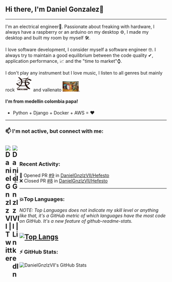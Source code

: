 ## Hi there, I'm Daniel Gonzalez👋


---
I'm an electrical engineer👷. Passionate about freaking with hardware, I always have a raspberry or an arduino on my desktop ⚙, I made my desktop and built my room by myself 🛠.

I love software development, I consider myself a software engineer 🤓. I always try to maintain a good equilibrium between the code quality ✔, application performance, 📈  and the "time to market"⌚.

I don't play any instrument but I love music, I listen to all genres but mainly rock <img width="50px" src="https://github.com/DanielGnzlzVll/DanielGnzlzVll/blob/master/heroes-del-silencio.jpg"> and vallenato <img width="50px" src="https://github.com/DanielGnzlzVll/DanielGnzlzVll/blob/master/sombrero.jpeg">.

#### I'm from medellin colombia papa!

- Python + Django + Docker + AWS = ♥ 

---

### 📫 I'm not active, but connect with me:
[<img align="left" alt="DanielGnzlzVll | Twitter" width="22px" src="https://simpleicons.org/icons/twitter.svg" />][twitter] 
[<img align="left" alt="DanielGnzlzVll | LinkedIn" width="22px" src="https://cdn.jsdelivr.net/npm/simple-icons@v3/icons/linkedin.svg" />][linkedin]<br/>
---
### Recent Activity:
<!--START_SECTION:activity-->
1. 💪 Opened PR [#9](https://github.com/DanielGnzlzVll/Hefesto/pull/9) in [DanielGnzlzVll/Hefesto](https://github.com/DanielGnzlzVll/Hefesto)
2. ❌ Closed PR [#8](https://github.com/DanielGnzlzVll/Hefesto/pull/8) in [DanielGnzlzVll/Hefesto](https://github.com/DanielGnzlzVll/Hefesto)
<!--END_SECTION:activity-->
---
### 💥Top Languages:
*NOTE: Top Languages does not indicate my skill level or anything like that, it's a GitHub metric of which languages have the most code on GitHub. It's a new feature of github-readme-stats.*

[![Top Langs](https://github-readme-stats.vercel.app/api/top-langs/?username=DanielGnzlzVll&langs_count=5&layout=compact&theme=react)](https://github.com/anuraghazra/github-readme-stats)
---
### :zap: GitHub Stats:  
  <p>
    <img align="left" alt="DanielGnzlzVll's GitHub Stats" src="https://github-readme-stats.aalzate95.vercel.app/api?username=DanielGnzlzVll&show_icons=true&hide_border=true&count_private=true&theme=tokyonight" /><br/>  
  </p>
<br/>


[twitter]: https://twitter.com/DanielGzlzVll
[linkedin]: https://www.linkedin.com/in/daniel-gonzalez-2a326417a/
